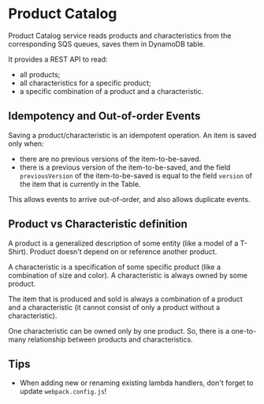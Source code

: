 # Product Catalog

Product Catalog service reads products and characteristics from the corresponding SQS queues, saves them in DynamoDB table.

It provides a REST API to read:
 - all products;
 - all characteristics for a specific product;
 - a specific combination of a product and a characteristic.

## Idempotency and Out-of-order Events 

Saving a product/characteristic is an idempotent operation. An item is saved only when:

 - there are no previous versions of the item-to-be-saved.
 - there is a previous version of the item-to-be-saved, and the field `previousVersion` of the item-to-be-saved is equal to the field `version` of the item that is currently in the Table.

This allows events to arrive out-of-order, and also allows duplicate events. 


## Product vs Characteristic definition

A product is a generalized description of some entity (like a model of a T-Shirt). Product doesn't depend on or reference another product.

A characteristic is a specification of some specific product (like a combination of size and color). A characteristic is always owned by some product.

The item that is produced and sold is always a combination of a product and a characteristic (it cannot consist of only a product without a characteristic).

One characteristic can be owned only by one product. So, there is a one-to-many relationship between products and characteristics.

## Tips

 - When adding new or renaming existing lambda handlers, don't forget to update `webpack.config.js`!
 